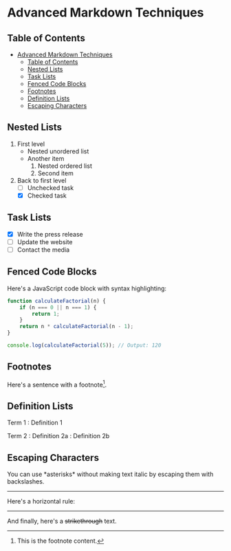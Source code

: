 # Advanced Markdown Techniques

## Table of Contents
- [Advanced Markdown Techniques](#advanced-markdown-techniques)
  - [Table of Contents](#table-of-contents)
  - [Nested Lists](#nested-lists)
  - [Task Lists](#task-lists)
  - [Fenced Code Blocks](#fenced-code-blocks)
  - [Footnotes](#footnotes)
  - [Definition Lists](#definition-lists)
  - [Escaping Characters](#escaping-characters)

## Nested Lists

1. First level
    - Nested unordered list
    - Another item
        1. Nested ordered list
        2. Second item
2. Back to first level
    - [ ] Unchecked task
    - [x] Checked task

## Task Lists

- [x] Write the press release
- [ ] Update the website
- [ ] Contact the media

## Fenced Code Blocks

Here's a JavaScript code block with syntax highlighting:

```javascript
function calculateFactorial(n) {
    if (n === 0 || n === 1) {
        return 1;
    }
    return n * calculateFactorial(n - 1);
}

console.log(calculateFactorial(5)); // Output: 120
```

## Footnotes

Here's a sentence with a footnote[^1].

[^1]: This is the footnote content.

## Definition Lists

Term 1
: Definition 1

Term 2
: Definition 2a
: Definition 2b

## Escaping Characters

You can use \*asterisks\* without making text italic by escaping them with backslashes.

---

Here's a horizontal rule:

---

And finally, here's a ~~strikethrough~~ text.